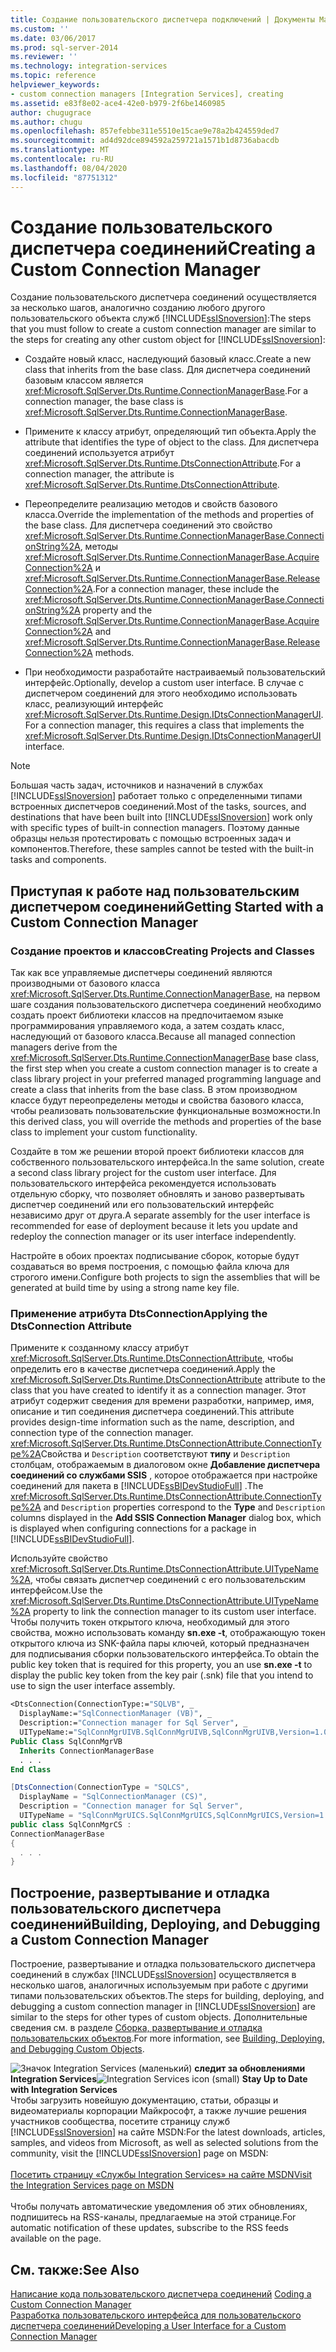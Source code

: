 ```yaml
---
title: Создание пользовательского диспетчера подключений | Документы Майкрософт
ms.custom: ''
ms.date: 03/06/2017
ms.prod: sql-server-2014
ms.reviewer: ''
ms.technology: integration-services
ms.topic: reference
helpviewer_keywords:
- custom connection managers [Integration Services], creating
ms.assetid: e83f8e02-ace4-42e0-b979-2f6be1460985
author: chugugrace
ms.author: chugu
ms.openlocfilehash: 857efebbe311e5510e15cae9e78a2b424559ded7
ms.sourcegitcommit: ad4d92dce894592a259721a1571b1d8736abacdb
ms.translationtype: MT
ms.contentlocale: ru-RU
ms.lasthandoff: 08/04/2020
ms.locfileid: "87751312"
---
```

# <a name="creating-a-custom-connection-manager"></a><span data-ttu-id="44c73-102">Создание пользовательского диспетчера соединений</span><span class="sxs-lookup"><span data-stu-id="44c73-102">Creating a Custom Connection Manager</span></span>
  <span data-ttu-id="44c73-103">Создание пользовательского диспетчера соединений осуществляется за несколько шагов, аналогично созданию любого другого пользовательского объекта служб [!INCLUDE[ssISnoversion](../../../includes/ssisnoversion-md.md)]:</span><span class="sxs-lookup"><span data-stu-id="44c73-103">The steps that you must follow to create a custom connection manager are similar to the steps for creating any other custom object for [!INCLUDE[ssISnoversion](../../../includes/ssisnoversion-md.md)]:</span></span>  
  
-   <span data-ttu-id="44c73-104">Создайте новый класс, наследующий базовый класс.</span><span class="sxs-lookup"><span data-stu-id="44c73-104">Create a new class that inherits from the base class.</span></span> <span data-ttu-id="44c73-105">Для диспетчера соединений базовым классом является <xref:Microsoft.SqlServer.Dts.Runtime.ConnectionManagerBase>.</span><span class="sxs-lookup"><span data-stu-id="44c73-105">For a connection manager, the base class is <xref:Microsoft.SqlServer.Dts.Runtime.ConnectionManagerBase>.</span></span>  
  
-   <span data-ttu-id="44c73-106">Примените к классу атрибут, определяющий тип объекта.</span><span class="sxs-lookup"><span data-stu-id="44c73-106">Apply the attribute that identifies the type of object to the class.</span></span> <span data-ttu-id="44c73-107">Для диспетчера соединений используется атрибут <xref:Microsoft.SqlServer.Dts.Runtime.DtsConnectionAttribute>.</span><span class="sxs-lookup"><span data-stu-id="44c73-107">For a connection manager, the attribute is <xref:Microsoft.SqlServer.Dts.Runtime.DtsConnectionAttribute>.</span></span>  
  
-   <span data-ttu-id="44c73-108">Переопределите реализацию методов и свойств базового класса.</span><span class="sxs-lookup"><span data-stu-id="44c73-108">Override the implementation of the methods and properties of the base class.</span></span> <span data-ttu-id="44c73-109">Для диспетчера соединений это свойство <xref:Microsoft.SqlServer.Dts.Runtime.ConnectionManagerBase.ConnectionString%2A>, методы <xref:Microsoft.SqlServer.Dts.Runtime.ConnectionManagerBase.AcquireConnection%2A> и <xref:Microsoft.SqlServer.Dts.Runtime.ConnectionManagerBase.ReleaseConnection%2A>.</span><span class="sxs-lookup"><span data-stu-id="44c73-109">For a connection manager, these include the <xref:Microsoft.SqlServer.Dts.Runtime.ConnectionManagerBase.ConnectionString%2A> property and the <xref:Microsoft.SqlServer.Dts.Runtime.ConnectionManagerBase.AcquireConnection%2A> and <xref:Microsoft.SqlServer.Dts.Runtime.ConnectionManagerBase.ReleaseConnection%2A> methods.</span></span>  
  
-   <span data-ttu-id="44c73-110">При необходимости разработайте настраиваемый пользовательский интерфейс.</span><span class="sxs-lookup"><span data-stu-id="44c73-110">Optionally, develop a custom user interface.</span></span> <span data-ttu-id="44c73-111">В случае с диспетчером соединений для этого необходимо использовать класс, реализующий интерфейс <xref:Microsoft.SqlServer.Dts.Runtime.Design.IDtsConnectionManagerUI>.</span><span class="sxs-lookup"><span data-stu-id="44c73-111">For a connection manager, this requires a class that implements the <xref:Microsoft.SqlServer.Dts.Runtime.Design.IDtsConnectionManagerUI> interface.</span></span>  
  
> [!NOTE]  
>  <span data-ttu-id="44c73-112">Большая часть задач, источников и назначений в службах [!INCLUDE[ssISnoversion](../../../includes/ssisnoversion-md.md)] работает только с определенными типами встроенных диспетчеров соединений.</span><span class="sxs-lookup"><span data-stu-id="44c73-112">Most of the tasks, sources, and destinations that have been built into [!INCLUDE[ssISnoversion](../../../includes/ssisnoversion-md.md)] work only with specific types of built-in connection managers.</span></span> <span data-ttu-id="44c73-113">Поэтому данные образцы нельзя протестировать с помощью встроенных задач и компонентов.</span><span class="sxs-lookup"><span data-stu-id="44c73-113">Therefore, these samples cannot be tested with the built-in tasks and components.</span></span>  
  
## <a name="getting-started-with-a-custom-connection-manager"></a><span data-ttu-id="44c73-114">Приступая к работе над пользовательским диспетчером соединений</span><span class="sxs-lookup"><span data-stu-id="44c73-114">Getting Started with a Custom Connection Manager</span></span>  
  
### <a name="creating-projects-and-classes"></a><span data-ttu-id="44c73-115">Создание проектов и классов</span><span class="sxs-lookup"><span data-stu-id="44c73-115">Creating Projects and Classes</span></span>  
 <span data-ttu-id="44c73-116">Так как все управляемые диспетчеры соединений являются производными от базового класса <xref:Microsoft.SqlServer.Dts.Runtime.ConnectionManagerBase>, на первом шаге создания пользовательского диспетчера соединений необходимо создать проект библиотеки классов на предпочитаемом языке программирования управляемого кода, а затем создать класс, наследующий от базового класса.</span><span class="sxs-lookup"><span data-stu-id="44c73-116">Because all managed connection managers derive from the <xref:Microsoft.SqlServer.Dts.Runtime.ConnectionManagerBase> base class, the first step when you create a custom connection manager is to create a class library project in your preferred managed programming language and create a class that inherits from the base class.</span></span> <span data-ttu-id="44c73-117">В этом производном классе будут переопределены методы и свойства базового класса, чтобы реализовать пользовательские функциональные возможности.</span><span class="sxs-lookup"><span data-stu-id="44c73-117">In this derived class, you will override the methods and properties of the base class to implement your custom functionality.</span></span>  
  
 <span data-ttu-id="44c73-118">Создайте в том же решении второй проект библиотеки классов для собственного пользовательского интерфейса.</span><span class="sxs-lookup"><span data-stu-id="44c73-118">In the same solution, create a second class library project for the custom user interface.</span></span> <span data-ttu-id="44c73-119">Для пользовательского интерфейса рекомендуется использовать отдельную сборку, что позволяет обновлять и заново развертывать диспетчер соединений или его пользовательский интерфейс независимо друг от друга.</span><span class="sxs-lookup"><span data-stu-id="44c73-119">A separate assembly for the user interface is recommended for ease of deployment because it lets you update and redeploy the connection manager or its user interface independently.</span></span>  
  
 <span data-ttu-id="44c73-120">Настройте в обоих проектах подписывание сборок, которые будут создаваться во время построения, с помощью файла ключа для строгого имени.</span><span class="sxs-lookup"><span data-stu-id="44c73-120">Configure both projects to sign the assemblies that will be generated at build time by using a strong name key file.</span></span>  
  
### <a name="applying-the-dtsconnection-attribute"></a><span data-ttu-id="44c73-121">Применение атрибута DtsConnection</span><span class="sxs-lookup"><span data-stu-id="44c73-121">Applying the DtsConnection Attribute</span></span>  
 <span data-ttu-id="44c73-122">Примените к созданному классу атрибут <xref:Microsoft.SqlServer.Dts.Runtime.DtsConnectionAttribute>, чтобы определить его в качестве диспетчера соединений.</span><span class="sxs-lookup"><span data-stu-id="44c73-122">Apply the <xref:Microsoft.SqlServer.Dts.Runtime.DtsConnectionAttribute> attribute to the class that you have created to identify it as a connection manager.</span></span> <span data-ttu-id="44c73-123">Этот атрибут содержит сведения для времени разработки, например, имя, описание и тип соединения диспетчера соединений.</span><span class="sxs-lookup"><span data-stu-id="44c73-123">This attribute provides design-time information such as the name, description, and connection type of the connection manager.</span></span> <span data-ttu-id="44c73-124"><xref:Microsoft.SqlServer.Dts.Runtime.DtsConnectionAttribute.ConnectionType%2A>Свойства и `Description` соответствуют **типу** и `Description` столбцам, отображаемым в диалоговом окне **Добавление диспетчера соединений со службами SSIS** , которое отображается при настройке соединений для пакета в [!INCLUDE[ssBIDevStudioFull](../../../includes/ssbidevstudiofull-md.md)] .</span><span class="sxs-lookup"><span data-stu-id="44c73-124">The <xref:Microsoft.SqlServer.Dts.Runtime.DtsConnectionAttribute.ConnectionType%2A> and `Description` properties correspond to the **Type** and `Description` columns displayed in the **Add SSIS Connection Manager** dialog box, which is displayed when configuring connections for a package in [!INCLUDE[ssBIDevStudioFull](../../../includes/ssbidevstudiofull-md.md)].</span></span>  
  
 <span data-ttu-id="44c73-125">Используйте свойство <xref:Microsoft.SqlServer.Dts.Runtime.DtsConnectionAttribute.UITypeName%2A>, чтобы связать диспетчер соединений с его пользовательским интерфейсом.</span><span class="sxs-lookup"><span data-stu-id="44c73-125">Use the <xref:Microsoft.SqlServer.Dts.Runtime.DtsConnectionAttribute.UITypeName%2A> property to link the connection manager to its custom user interface.</span></span> <span data-ttu-id="44c73-126">Чтобы получить токен открытого ключа, необходимый для этого свойства, можно использовать команду **sn.exe -t**, отображающую токен открытого ключа из SNK-файла пары ключей, который предназначен для подписывания сборки пользовательского интерфейса.</span><span class="sxs-lookup"><span data-stu-id="44c73-126">To obtain the public key token that is required for this property, you an use **sn.exe -t** to display the public key token from the key pair (.snk) file that you intend to use to sign the user interface assembly.</span></span>  
  
```vb  
<DtsConnection(ConnectionType:="SQLVB", _  
  DisplayName:="SqlConnectionManager (VB)", _  
  Description:="Connection manager for Sql Server", _  
  UITypeName:="SqlConnMgrUIVB.SqlConnMgrUIVB,SqlConnMgrUIVB,Version=1.0.0.0,Culture=neutral,PublicKeyToken=<insert public key token here>")> _  
Public Class SqlConnMgrVB  
  Inherits ConnectionManagerBase  
  . . .  
End Class  
```  
  
```csharp  
[DtsConnection(ConnectionType = "SQLCS",  
  DisplayName = "SqlConnectionManager (CS)",  
  Description = "Connection manager for Sql Server",  
  UITypeName = "SqlConnMgrUICS.SqlConnMgrUICS,SqlConnMgrUICS,Version=1.0.0.0,Culture=neutral,PublicKeyToken=<insert public key token here>")]  
public class SqlConnMgrCS :  
ConnectionManagerBase  
{  
  . . .  
}  
```  
  
## <a name="building-deploying-and-debugging-a-custom-connection-manager"></a><span data-ttu-id="44c73-127">Построение, развертывание и отладка пользовательского диспетчера соединений</span><span class="sxs-lookup"><span data-stu-id="44c73-127">Building, Deploying, and Debugging a Custom Connection Manager</span></span>  
 <span data-ttu-id="44c73-128">Построение, развертывание и отладка пользовательского диспетчера соединений в службах [!INCLUDE[ssISnoversion](../../../includes/ssisnoversion-md.md)] осуществляется в несколько шагов, аналогичных используемым при работе с другими типами пользовательских объектов.</span><span class="sxs-lookup"><span data-stu-id="44c73-128">The steps for building, deploying, and debugging a custom connection manager in [!INCLUDE[ssISnoversion](../../../includes/ssisnoversion-md.md)] are similar to the steps for other types of custom objects.</span></span> <span data-ttu-id="44c73-129">Дополнительные сведения см. в разделе [Сборка, развертывание и отладка пользовательских объектов](../building-deploying-and-debugging-custom-objects.md).</span><span class="sxs-lookup"><span data-stu-id="44c73-129">For more information, see [Building, Deploying, and Debugging Custom Objects](../building-deploying-and-debugging-custom-objects.md).</span></span>  
  
<span data-ttu-id="44c73-130">![Значок Integration Services (маленький)](../../media/dts-16.gif "Значок служб Integration Services (маленький)")  **следит за обновлениями Integration Services**</span><span class="sxs-lookup"><span data-stu-id="44c73-130">![Integration Services icon (small)](../../media/dts-16.gif "Integration Services icon (small)")  **Stay Up to Date with Integration Services**</span></span><br /> <span data-ttu-id="44c73-131">Чтобы загрузить новейшую документацию, статьи, образцы и видеоматериалы корпорации Майкрософт, а также лучшие решения участников сообщества, посетите страницу служб [!INCLUDE[ssISnoversion](../../../includes/ssisnoversion-md.md)] на сайте MSDN:</span><span class="sxs-lookup"><span data-stu-id="44c73-131">For the latest downloads, articles, samples, and videos from Microsoft, as well as selected solutions from the community, visit the [!INCLUDE[ssISnoversion](../../../includes/ssisnoversion-md.md)] page on MSDN:</span></span><br /><br /> [<span data-ttu-id="44c73-132">Посетить страницу «Службы Integration Services» на сайте MSDN</span><span class="sxs-lookup"><span data-stu-id="44c73-132">Visit the Integration Services page on MSDN</span></span>](https://go.microsoft.com/fwlink/?LinkId=136655)<br /><br /> <span data-ttu-id="44c73-133">Чтобы получать автоматические уведомления об этих обновлениях, подпишитесь на RSS-каналы, предлагаемые на этой странице.</span><span class="sxs-lookup"><span data-stu-id="44c73-133">For automatic notification of these updates, subscribe to the RSS feeds available on the page.</span></span>  
  
## <a name="see-also"></a><span data-ttu-id="44c73-134">См. также:</span><span class="sxs-lookup"><span data-stu-id="44c73-134">See Also</span></span>  
 <span data-ttu-id="44c73-135">[Написание кода пользовательского диспетчера соединений](coding-a-custom-connection-manager.md) </span><span class="sxs-lookup"><span data-stu-id="44c73-135">[Coding a Custom Connection Manager](coding-a-custom-connection-manager.md) </span></span>  
 [<span data-ttu-id="44c73-136">Разработка пользовательского интерфейса для пользовательского диспетчера соединений</span><span class="sxs-lookup"><span data-stu-id="44c73-136">Developing a User Interface for a Custom Connection Manager</span></span>](developing-a-user-interface-for-a-custom-connection-manager.md)  
  
  
